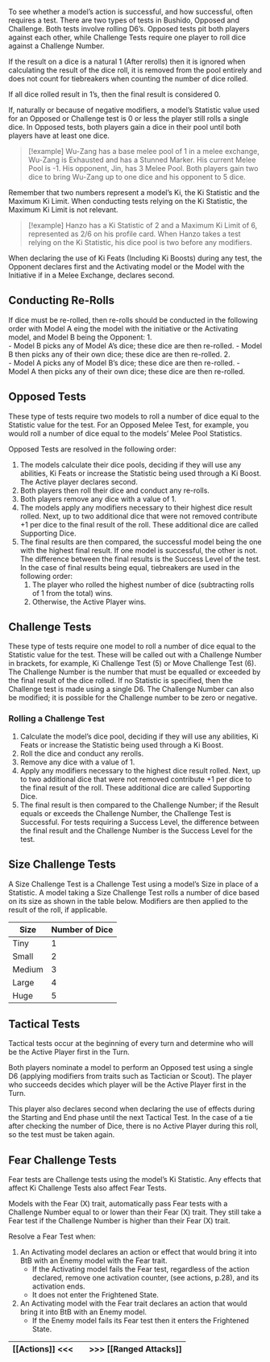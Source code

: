 To see whether a model’s action is successful, and how successful, often requires a test.
There are two types of tests in Bushido, Opposed and Challenge. Both tests involve rolling D6’s. Opposed tests pit both players against each other, while Challenge Tests require one player to roll dice against a Challenge Number.

If the result on a dice is a natural 1 (After rerolls) then it is ignored when calculating the result of the dice roll, it is removed from the pool entirely and does not count for tiebreakers when counting the number of dice rolled.

If all dice rolled result in 1’s, then the final result is considered 0.

If, naturally or because of negative modifiers, a model’s Statistic value used for an Opposed or Challenge test is 0 or less the player still rolls a single dice. In Opposed tests, both players gain a dice in their pool until both players have at least one dice.

>[!example]
>Wu-Zang has a base melee pool of 1 in a melee exchange, Wu-Zang is Exhausted and has a Stunned Marker.
>His current Melee Pool is -1.
>His opponent, Jin, has 3 Melee Pool.
>Both players gain two dice to bring Wu-Zang up to one dice and his opponent to 5 dice.

Remember that two numbers represent a model’s Ki, the Ki Statistic and the Maximum Ki Limit. When conducting tests relying on the Ki Statistic, the Maximum Ki Limit is not relevant.

> [!example]
> Hanzo has a Ki Statistic of 2 and a Maximum Ki Limit of 6, represented as 2/6 on his profile card.
When Hanzo takes a test relying on the Ki Statistic, his dice pool is two before any modifiers.

When declaring the use of Ki Feats (Including Ki Boosts) during any test, the Opponent declares first and the Activating model or the Model with the Initiative if in a Melee Exchange, declares second.

## Conducting Re-Rolls

If dice must be re-rolled, then re-rolls should be conducted in the following order with Model A  eing the model with the initiative or the Activating model, and Model B being the Opponent:
1.	
	- Model B picks any of Model A’s dice; these dice are then re-rolled.
	- Model B then picks any of their own dice; these dice are then re-rolled.
2.	
	- Model A picks any of Model B’s dice; these dice are then re-rolled.
	- Model A then picks any of their own dice; these dice are then re-rolled.
## Opposed Tests
These type of tests require two models to roll a number of dice equal to the Statistic value for the test. For an Opposed Melee Test, for example, you would roll a number of dice equal to the models’ Melee Pool Statistics.

Opposed Tests are resolved in the following order:
1.	The models calculate their dice pools, deciding if they will use any abilities, Ki Feats or increase the Statistic being used through a Ki Boost. The Active player declares second.
2.	Both players then roll their dice and conduct any re-rolls.
3.	Both players remove any dice with a value of 1.
4.	The models apply any modifiers necessary to their highest dice result rolled. Next, up to two
additional dice that were not removed contribute +1 per dice to the final result of the roll. These additional dice are called Supporting Dice.
5.	The final results are then compared, the successful model being the one with the highest final result. If one model is successful, the other is not. The difference between the final results is the Success Level of the test. In the case of final results being equal, tiebreakers are used in the following order:
	1. The player who rolled the highest number of dice (subtracting rolls of 1 from the total)  wins.
	2. Otherwise, the Active Player wins.
## Challenge Tests
These type of tests require one model to roll a number of dice equal to the Statistic value for the test. These will be called out with a Challenge Number in brackets, for example, Ki Challenge Test (5) or Move Challenge Test (6). The Challenge Number is the number that must be equalled or exceeded by the final result of the dice rolled. If no Statistic is specified, then the Challenge test is made using a single D6. The Challenge Number can also be modified; it is possible for the Challenge number to be zero or negative.
### Rolling a Challenge Test
1.	Calculate the model’s dice pool, deciding if they will use any abilities, Ki Feats or increase the Statistic being used through a Ki Boost.
2.	Roll the dice and conduct any rerolls.
3.	Remove any dice with a value of 1.
4.	Apply any modifiers necessary to the highest dice result rolled. Next, up to two additional dice that were not removed contribute +1 per dice to the final result of the roll. These additional dice are called Supporting Dice.
5.	The final result is then compared to the Challenge Number; if the Result equals or exceeds the Challenge Number, the Challenge Test is Successful. For tests requiring a Success Level, the difference between the final result and the Challenge Number is the Success Level for the test.
## Size Challenge Tests
A Size Challenge Test is a Challenge Test using a model’s Size in place of a Statistic.
A model taking a Size Challenge Test rolls a number of dice based on its size as shown in the table below. Modifiers are then applied to the result of the roll, if applicable.

<span class="headedtable">

| Size   | Number of Dice |
| ------ | -------------- |
| Tiny   | 1              |
| Small  | 2              |
| Medium | 3              |
| Large  | 4              |
| Huge   | 5              |

</span>

## Tactical Tests
Tactical tests occur at the beginning of every turn and determine who will be the Active Player first in the Turn.

Both players nominate a model to perform an Opposed test using a single D6 (applying modifiers from traits such as Tactician or Scout).
The player who succeeds decides which player will be the Active Player first in the Turn.

This player also declares second when declaring the use of effects during the Starting and End phase until the next Tactical Test.
In the case of a tie after checking the number of Dice, there is no Active Player during this roll, so the test must be taken again.
## Fear Challenge Tests
Fear tests are Challenge tests using the model’s Ki Statistic. Any effects that affect Ki Challenge Tests also affect Fear Tests.

Models with the Fear (X) trait, automatically pass Fear tests with a Challenge Number equal to or lower than their Fear (X) trait.
They still take a Fear test if the Challenge Number is higher than their Fear (X) trait.

Resolve a Fear Test when:
1.	An Activating model declares an action or effect that would bring it into BtB with an Enemy model with the Fear trait.
	- If the Activating model fails the Fear test, regardless of the action declared, remove one activation counter, (see actions, p.28), and its activation ends.
	- It does not enter the Frightened State.
2.	An Activating model with the Fear trait declares an action that would bring it into BtB with an Enemy model.
	- If the Enemy model fails its Fear test then it enters the Frightened State.

| [[Actions]] <<< |     | >>> [[Ranged Attacks]] |
| --------------- | --- | ---------------------- |
